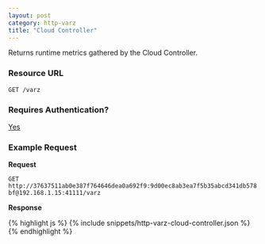 ```yaml
---
layout: post
category: http-varz
title: "Cloud Controller"
---
```


Returns runtime metrics gathered by the Cloud Controller.

### Resource URL

`GET /varz`

### Requires Authentication?

[Yes](/http-varz/authentication)

### Example Request

**Request**

`GET http://37637511ab0e387f764646dea0a692f9:9d00ec8ab3ea7f5b35abcd341db578bf@192.168.1.15:41111/varz`

**Response**

<div class="js example">
{% highlight js %}
{% include snippets/http-varz-cloud-controller.json %}
{% endhighlight %}
</div>